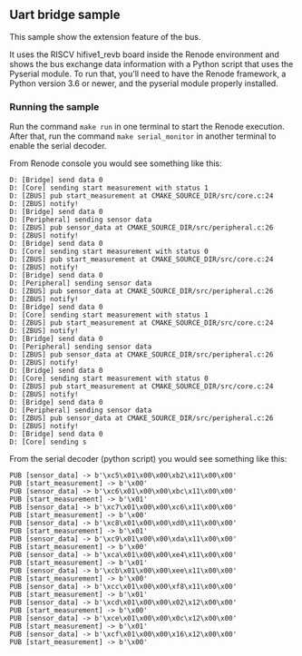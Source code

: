 ## Uart bridge sample 
This sample show the extension feature of the bus.

It uses the RISCV hifive1_revb board inside the Renode environment and shows the bus exchange data information with a Python script that uses the Pyserial module. To run that, you'll need to have the Renode framework, a Python version 3.6 or newer, and the pyserial module properly installed.

### Running the sample
Run the command `make run` in one terminal to start the Renode execution. After that, run the command `make serial_monitor` in another terminal to enable the serial decoder.

From Renode console you would see something like this:
```
D: [Bridge] send data 0
D: [Core] sending start measurement with status 1
D: [ZBUS] pub start_measurement at CMAKE_SOURCE_DIR/src/core.c:24
D: [ZBUS] notify!
D: [Bridge] send data 0
D: [Peripheral] sending sensor data
D: [ZBUS] pub sensor_data at CMAKE_SOURCE_DIR/src/peripheral.c:26
D: [ZBUS] notify!
D: [Bridge] send data 0
D: [Core] sending start measurement with status 0
D: [ZBUS] pub start_measurement at CMAKE_SOURCE_DIR/src/core.c:24
D: [ZBUS] notify!
D: [Bridge] send data 0
D: [Peripheral] sending sensor data
D: [ZBUS] pub sensor_data at CMAKE_SOURCE_DIR/src/peripheral.c:26
D: [ZBUS] notify!
D: [Bridge] send data 0
D: [Core] sending start measurement with status 1
D: [ZBUS] pub start_measurement at CMAKE_SOURCE_DIR/src/core.c:24
D: [ZBUS] notify!
D: [Bridge] send data 0
D: [Peripheral] sending sensor data
D: [ZBUS] pub sensor_data at CMAKE_SOURCE_DIR/src/peripheral.c:26
D: [ZBUS] notify!
D: [Bridge] send data 0
D: [Core] sending start measurement with status 0
D: [ZBUS] pub start_measurement at CMAKE_SOURCE_DIR/src/core.c:24
D: [ZBUS] notify!
D: [Bridge] send data 0
D: [Peripheral] sending sensor data
D: [ZBUS] pub sensor_data at CMAKE_SOURCE_DIR/src/peripheral.c:26
D: [ZBUS] notify!
D: [Bridge] send data 0
D: [Core] sending s
```

From the serial decoder (python script) you would see something like this:
```
PUB [sensor_data] -> b'\xc5\x01\x00\x00\xb2\x11\x00\x00'
PUB [start_measurement] -> b'\x00'
PUB [sensor_data] -> b'\xc6\x01\x00\x00\xbc\x11\x00\x00'
PUB [start_measurement] -> b'\x01'
PUB [sensor_data] -> b'\xc7\x01\x00\x00\xc6\x11\x00\x00'
PUB [start_measurement] -> b'\x00'
PUB [sensor_data] -> b'\xc8\x01\x00\x00\xd0\x11\x00\x00'
PUB [start_measurement] -> b'\x01'
PUB [sensor_data] -> b'\xc9\x01\x00\x00\xda\x11\x00\x00'
PUB [start_measurement] -> b'\x00'
PUB [sensor_data] -> b'\xca\x01\x00\x00\xe4\x11\x00\x00'
PUB [start_measurement] -> b'\x01'
PUB [sensor_data] -> b'\xcb\x01\x00\x00\xee\x11\x00\x00'
PUB [start_measurement] -> b'\x00'
PUB [sensor_data] -> b'\xcc\x01\x00\x00\xf8\x11\x00\x00'
PUB [start_measurement] -> b'\x01'
PUB [sensor_data] -> b'\xcd\x01\x00\x00\x02\x12\x00\x00'
PUB [start_measurement] -> b'\x00'
PUB [sensor_data] -> b'\xce\x01\x00\x00\x0c\x12\x00\x00'
PUB [start_measurement] -> b'\x01'
PUB [sensor_data] -> b'\xcf\x01\x00\x00\x16\x12\x00\x00'
PUB [start_measurement] -> b'\x00'
```

